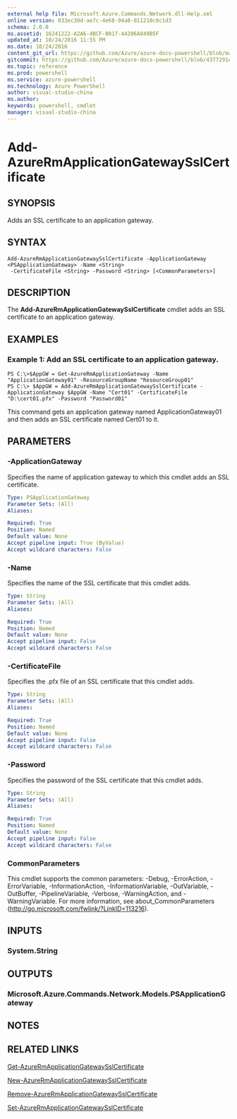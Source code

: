 ```yaml
---
external help file: Microsoft.Azure.Commands.Network.dll-Help.xml
online version: 033ec30d-ae7c-4e68-94a8-011210c0c1d3
schema: 2.0.0
ms.assetid: 16241222-A2A6-4BCF-B017-44206A849B5F
updated_at: 10/24/2016 11:55 PM
ms.date: 10/24/2016
content_git_url: https://github.com/Azure/azure-docs-powershell/blob/master/azureps-cmdlets-docs/ResourceManager/AzureRM.Network/v3.0.0/Add-AzureRmApplicationGatewaySslCertificate.md
gitcommit: https://github.com/Azure/azure-docs-powershell/blob/4377291ee360e58e2c1c5d644155daf6a0279055/azureps-cmdlets-docs/ResourceManager/AzureRM.Network/v3.0.0/Add-AzureRmApplicationGatewaySslCertificate.md
ms.topic: reference
ms.prod: powershell
ms.service: azure-powershell
ms.technology: Azure PowerShell
author: visual-studio-china
ms.author: 
keywords: powershell, cmdlet
manager: visual-studio-china
---
```


# Add-AzureRmApplicationGatewaySslCertificate

## SYNOPSIS
Adds an SSL certificate to an application gateway.

## SYNTAX

```
Add-AzureRmApplicationGatewaySslCertificate -ApplicationGateway <PSApplicationGateway> -Name <String>
 -CertificateFile <String> -Password <String> [<CommonParameters>]
```

## DESCRIPTION
The **Add-AzureRmApplicationGatewaySslCertificate** cmdlet adds an SSL certificate to an application gateway.

## EXAMPLES

### Example 1: Add an SSL certificate to an application gateway.
```
PS C:\>$AppGW = Get-AzureRmApplicationGateway -Name "ApplicationGateway01" -ResourceGroupName "ResourceGroup01"
PS C:\> $AppGW = Add-AzureRmApplicationGatewaySslCertificate -ApplicationGateway $AppGW -Name "Cert01" -CertificateFile "D:\cert01.pfx" -Password "Password01"
```

This command gets an application gateway named ApplicationGateway01 and then adds an SSL certificate named Cert01 to it.

## PARAMETERS

### -ApplicationGateway
Specifies the name of application gateway to which this cmdlet adds an SSL certificate.

```yaml
Type: PSApplicationGateway
Parameter Sets: (All)
Aliases: 

Required: True
Position: Named
Default value: None
Accept pipeline input: True (ByValue)
Accept wildcard characters: False
```

### -Name
Specifies the name of the SSL certificate that this cmdlet adds.

```yaml
Type: String
Parameter Sets: (All)
Aliases: 

Required: True
Position: Named
Default value: None
Accept pipeline input: False
Accept wildcard characters: False
```

### -CertificateFile
Specifies the .pfx file of an SSL certificate that this cmdlet adds.

```yaml
Type: String
Parameter Sets: (All)
Aliases: 

Required: True
Position: Named
Default value: None
Accept pipeline input: False
Accept wildcard characters: False
```

### -Password
Specifies the password of the SSL certificate that this cmdlet adds.

```yaml
Type: String
Parameter Sets: (All)
Aliases: 

Required: True
Position: Named
Default value: None
Accept pipeline input: False
Accept wildcard characters: False
```

### CommonParameters
This cmdlet supports the common parameters: -Debug, -ErrorAction, -ErrorVariable, -InformationAction, -InformationVariable, -OutVariable, -OutBuffer, -PipelineVariable, -Verbose, -WarningAction, and -WarningVariable. For more information, see about_CommonParameters (http://go.microsoft.com/fwlink/?LinkID=113216).

## INPUTS

### System.String

## OUTPUTS

### Microsoft.Azure.Commands.Network.Models.PSApplicationGateway

## NOTES

## RELATED LINKS

[Get-AzureRmApplicationGatewaySslCertificate](./Get-AzureRmApplicationGatewaySslCertificate.md)

[New-AzureRmApplicationGatewaySslCertificate](./New-AzureRmApplicationGatewaySslCertificate.md)

[Remove-AzureRmApplicationGatewaySslCertificate](./Remove-AzureRmApplicationGatewaySslCertificate.md)

[Set-AzureRmApplicationGatewaySslCertificate](./Set-AzureRmApplicationGatewaySslCertificate.md)


